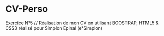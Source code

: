 # CV-Perso
Exercice N°5 // Réalisation de mon CV en utilisant BOOSTRAP, HTML5 &amp; CSS3 réalisé pour Simplon Epinal (e²Simplon) 
